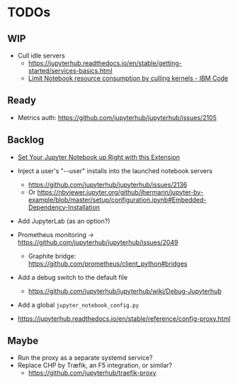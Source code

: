 # TODOs

## WIP

 * Cull idle servers
   * https://jupyterhub.readthedocs.io/en/stable/getting-started/services-basics.html
   * [Limit Notebook resource consumption by culling kernels - IBM Code](https://developer.ibm.com/code/2017/10/26/limit-notebook-resource-consumption-culling-kernels/)


## Ready

 * Metrics auth: https://github.com/jupyterhub/jupyterhub/issues/2105


## Backlog

 * [Set Your Jupyter Notebook up Right with this Extension](https://towardsdatascience.com/set-your-jupyter-notebook-up-right-with-this-extension-24921838a332)
 * Inject a user's "--user" installs into the launched notebook servers
   * https://github.com/jupyterhub/jupyterhub/issues/2136
   * Or https://nbviewer.jupyter.org/github/jhermann/jupyter-by-example/blob/master/setup/configuration.ipynb#Embedded-Dependency-Installation
 * Add JupyterLab (as an option?)
 * Prometheus monitoring → https://github.com/jupyterhub/jupyterhub/issues/2049
   * Graphite bridge: https://github.com/prometheus/client_python#bridges

 * Add a debug switch to the default file
   * https://github.com/jupyterhub/jupyterhub/wiki/Debug-Jupyterhub
 * Add a global ``jupyter_notebook_config.py``
 * https://jupyterhub.readthedocs.io/en/stable/reference/config-proxy.html


## Maybe

 * Run the proxy as a separate systemd service?
 * Replace CHP by Træfik, an F5 integration, or similar?
   * https://github.com/jupyterhub/traefik-proxy
